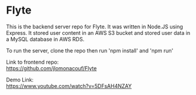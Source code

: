 # Flyte
This is the backend server repo for Flyte. It was written in Node.JS using Express. It stored user content in an AWS S3 bucket and 
stored user data in a MySQL database in AWS RDS.

To run the server, clone the repo then run 'npm install' and 'npm run'

Link to frontend repo:  
https://github.com/jlomonacouf/Flyte

Demo Link:  
https://www.youtube.com/watch?v=5DFsAH4NZAY
